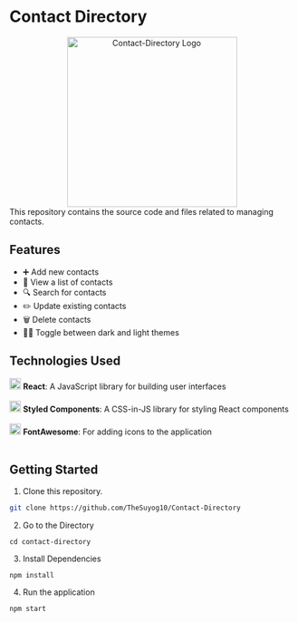 # Contact Directory
<div style="text-align: center;">
  <img src="https://i.postimg.cc/02sw6jbQ/logo.jpg" alt="Contact-Directory Logo" width="300" height="300">
</div>
This repository contains the source code and files related to managing contacts.

## Features

- ➕ Add new contacts
- 👀 View a list of contacts
- 🔍 Search for contacts
- ✏️ Update existing contacts
- 🗑️ Delete contacts
- 🌙🌞 Toggle between dark and light themes


## Technologies Used

 <img src="https://i.postimg.cc/tJYkcTGW/reactlogo.png" alt="React Logo" width="20" height="20"> **React**: A JavaScript library for building user interfaces <br/><br/>
 <img src="https://i.postimg.cc/vmnc0wKT/css-logo.png" alt="Styled Components Logo" width="20" height="20"> **Styled Components**: A CSS-in-JS library for styling React components<br/><br/>
<img src="https://i.postimg.cc/v82bxSPN/fontawesome.png" alt="FontAwesome Logo" width="20" height="20"> **FontAwesome**: For adding icons to the application<br/><br/>


## Getting Started

1. Clone this repository.

```bash
git clone https://github.com/TheSuyog10/Contact-Directory
```
2. Go to the Directory
```
cd contact-directory
```
3. Install Dependencies
```
npm install
```
4. Run the application
```
npm start
```
